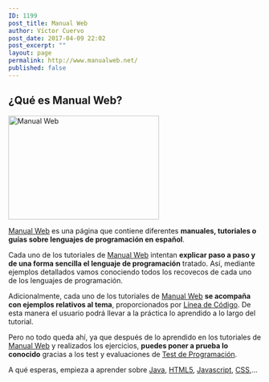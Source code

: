 ```yaml
---
ID: 1199
post_title: Manual Web
author: Víctor Cuervo
post_date: 2017-04-09 22:02
post_excerpt: ""
layout: page
permalink: http://www.manualweb.net/
published: false
---
```

<div class="headline">
  <h2>
    ¿Qué es Manual Web?
  </h2>
</div>

<img class="pull-right alignright wp-image-589 size-medium" src="http://www.manualweb.net/wp-content/uploads/2007/08/lenguajes-300x207.png" alt="Manual Web" width="300" height="207" />

[Manual Web][1] es una página que contiene diferentes **manuales, tutoriales o guías sobre lenguajes de programación en español**.

Cada uno de los tutoriales de [Manual Web][1] intentan **explicar paso a paso y de una forma sencilla el lenguaje de programación** tratado. Así, mediante ejemplos detallados vamos conociendo todos los recovecos de cada uno de los lenguajes de programación.

Adicionalmente, cada uno de los tutoriales de [Manual Web][1] **se acompaña con ejemplos relativos al tema**, proporcionados por [Línea de Código][2]. De esta manera el usuario podrá llevar a la práctica lo aprendido a lo largo del tutorial.

Pero no todo queda ahí, ya que después de lo aprendido en los tutoriales de [Manual Web][1] y realizados los ejercicios, **puedes poner a prueba lo conocido** gracias a los test y evaluaciones de [Test de Programación][3].

A qué esperas, empieza a aprender sobre [Java][4], [HTML5][5], [Javascript][6], [CSS][7],...


 [1]: http://www.manualweb.net "Manuales sobre Programación"
 [2]: http://lineadecodigo.com "Programación en Español"
 [3]: http://www.testprogramacion.com "Test de Programación"
 [4]: http://www.manualweb.net/tutorial-java/ "Tutorial sobre Java"
 [5]: http://www.manualweb.net/tutorial-html5/ "Tutorial sobre HTML5"
 [6]: http://www.manualweb.net/tutorial-javascript/ "Tutorial sobre Javascript"
 [7]: http://www.manualweb.net/tutorial-css/ "Tutorial sobre CSS"
